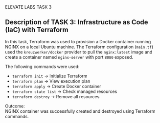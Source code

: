 ELEVATE LABS TASK 3

## Description of TASK 3: Infrastructure as Code (IaC) with Terraform

In this task, Terraform was used to provision a Docker container running NGINX on a local Ubuntu machine. The Terraform configuration (`main.tf`) used the `kreuzwerker/docker` provider to pull the `nginx:latest` image and create a container named `nginx-server` with port `8080` exposed.

The following commands were used:
- `terraform init` → Initialize Terraform
- `terraform plan` → View execution plan
- `terraform apply` → Create Docker container
- `terraform state list` → Check managed resources
- `terraform destroy` → Remove all resources

Outcome:  
NGINX container was successfully created and destroyed using Terraform commands.

